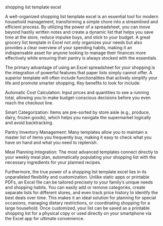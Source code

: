 shopping list template excel


A well-organized shopping list template excel is an essential tool for modern household management, transforming a simple chore into a streamlined and efficient process. By utilizing the power of a spreadsheet, you can move beyond hastily written notes and create a dynamic list that helps you save time at the store, reduce impulse buys, and stick to your budget. A great grocery list template in Excel not only organizes your needs but also provides a clear overview of your spending habits, making it an indispensable asset for anyone looking to manage their finances more effectively while ensuring their pantry is always stocked with the essentials.



The primary advantage of using an Excel spreadsheet for your shopping is the integration of powerful features that paper lists simply cannot offer. A superior template will often include functionalities that actively simplify your life and promote smarter shopping. Key benefits to look for include:





Automatic Cost Calculation: Input prices and quantities to see a running total, allowing you to make budget-conscious decisions before you even reach the checkout line.


Smart Categorization: Items are pre-sorted by store aisle (e.g., produce, dairy, frozen goods), which helps you navigate the supermarket logically and avoid backtracking.


Pantry Inventory Management: Many templates allow you to maintain a master list of items you frequently buy, making it easy to check what you have on hand and what you need to replenish.


Meal Planning Integration: The most advanced templates connect directly to your weekly meal plan, automatically populating your shopping list with the necessary ingredients for your planned recipes.





Furthermore, the true power of a shopping list template excel lies in its unparalleled flexibility and customization. Unlike static apps or printable PDFs, an Excel file can be tailored precisely to your family’s unique needs and shopping habits. You can easily add or remove categories, create separate lists for different stores, and even track price history to identify the best deals over time. This makes it an ideal solution for planning for special occasions, managing dietary restrictions, or coordinating shopping for a large household. Once customized, your list can be saved as a printable shopping list for a physical copy or used directly on your smartphone via the Excel app for ultimate convenience.
